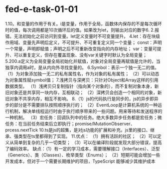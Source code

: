 # fed-e-task-01-01

1.10。和变量的作用于有关。i是变量，作用于全局，函数体内保存的不是每次循环时的值，每次调用都是10次循环后的值。如果改为let，则输出对应的数字6.
2.报错。无法初始化之前访问到变量。let定义变量时不可变量提升。
4.let：存在块级作用域、变量先声明后定义，不可提升、不可重复定义同一个变量； const：声明一个常量，声明即赋值；声明之后不可重新改变指向的内存地址； var：变量可提升、可以重复定义，但存在覆盖现象、没有var关键字时默认为全局变量；
5.200.a定义为全局变量全局初始化并赋值，对象对全局变量再赋值是允许的，当独享内调用a时，是从内向外寻找变量的。
6.Symbol：表示一个独一无二的值。 （1）为对象添加独一无二的私有属性名，作为对象的私有属性； （2）可以动态为对象属性赋symbol值；
7.浅拷贝与深拷贝：只针对Object和Array这样的引用数据类型。 （1）浅拷贝只复制指针（指向某个对象的），而不复制对象本身，新旧对象还是共享同一块内存，互相联动； （2）深拷贝会创造一个相同的对象，新旧对象不共享内存，相互不影响。
8.（1）js的代码执行是同步的，js的异步即异步的部分是不需要排队按照顺序执行的； （2）EventLoop是计算机系统的一种运行机制，解决单线程运行时由于执行顺序带来的一些问题。用来等待和发送程序的一种机制。 （3）宏任务：回调队列中的任务。绝大多数异步任务都是宏任务；微任务：在当前任务结束后立即执行；promise/MutationObserver、prcess.nextTick
10.ts是js的超集，是对js功能的扩展和补充。js里的接口、继承、强类型在ts里都得到了实现。
11.优点： （1）拥有活跃的社区； （2）可以定义从简单到复杂的几乎一切类型； （3）可以在编译阶段就发现大部分错误，提高了编码效率。
缺点：（1）有一定的学习成本，需要理解接口（Interfaces）、泛型（Generics）、类（Classes）、枚举类型（Enums）； （2）短期可能会增加一些开发成本，但对于一个需要长期维护的项目，TypeScript 能够减少其维护成本